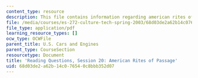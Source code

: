 ```yaml
---
content_type: resource
description: This file contains information regarding american rites of passage.
file: /media/courses/es-272-culture-tech-spring-2003/68d03de2a62b14c076540c8bbb352d07_MITES_272S03_q20.pdf
file_type: application/pdf
learning_resource_types: []
ocw_type: OCWFile
parent_title: U.S. Cars and Engines
parent_type: CourseSection
resourcetype: Document
title: 'Reading Questions, Session 20: American Rites of Passage'
uid: 68d03de2-a62b-14c0-7654-0c8bbb352d07
---
```

